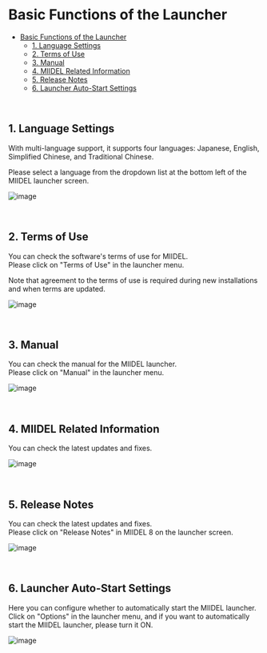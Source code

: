 # Basic Functions of the Launcher

- [Basic Functions of the Launcher](#basic-functions-of-the-launcher)
  - [1. Language Settings](#1-language-settings)
  - [2. Terms of Use](#2-terms-of-use)
  - [3. Manual](#3-manual)
  - [4. MIIDEL Related Information](#4-miidel-related-information)
  - [5. Release Notes](#5-release-notes)
  - [6. Launcher Auto-Start Settings](#6-launcher-auto-start-settings)

&nbsp;

## 1. Language Settings

With multi-language support, it supports four languages: Japanese, English, Simplified Chinese, and Traditional Chinese.

Please select a language from the dropdown list at the bottom left of the MIIDEL launcher screen.

![image](../images/3/0.png)

&nbsp;

## 2. Terms of Use

You can check the software's terms of use for MIIDEL. <br>
Please click on "Terms of Use" in the launcher menu.

Note that agreement to the terms of use is required during new installations and when terms are updated.

![image](../images/3/1.png)

&nbsp;

## 3. Manual

You can check the manual for the MIIDEL launcher. <br>
Please click on "Manual" in the launcher menu.

![image](../images/3/2.png)

&nbsp;

## 4. MIIDEL Related Information

You can check the latest updates and fixes.

![image](../images/3/3.png)

&nbsp;

## 5. Release Notes

You can check the latest updates and fixes. <br>
Please click on "Release Notes" in MIIDEL 8 on the launcher screen.

![image](../images/3/4.png)

&nbsp;

## 6. Launcher Auto-Start Settings

Here you can configure whether to automatically start the MIIDEL launcher. <br>
Click on "Options" in the launcher menu, and if you want to automatically start the MIIDEL launcher, please turn it ON.

![image](../images/3/5.png)

&nbsp;
